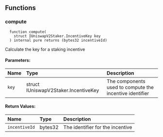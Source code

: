 ## Functions

### compute

```solidity
  function compute(
    struct IUniswapV2Staker.IncentiveKey key
  ) internal pure returns (bytes32 incentiveId)
```

Calculate the key for a staking incentive

#### Parameters:

| Name  | Type                                 | Description                                             |
| :---- | :----------------------------------- | :------------------------------------------------------ |
| `key` | struct IUniswapV2Staker.IncentiveKey | The components used to compute the incentive identifier |

#### Return Values:

| Name          | Type    | Description                      |
| :------------ | :------ | :------------------------------- |
| `incentiveId` | bytes32 | The identifier for the incentive |
